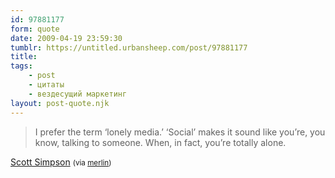 ```yaml
---
id: 97881177
form: quote
date: 2009-04-19 23:59:30
tumblr: https://untitled.urbansheep.com/post/97881177
title: 
tags:
    - post
    - цитаты
    - вездесущий маркетинг
layout: post-quote.njk
---
```


<blockquote>
I prefer the term ‘lonely media.’ ‘Social’ makes it sound like you’re, you know, talking to someone. When, in fact, you’re totally alone.
</blockquote>

<a href="http://twitter.com/scottsimpson/status/1556500447">Scott Simpson</a> <small>(via <a href="http://www.kungfugrippe.com/">merlin</a>)</small>

